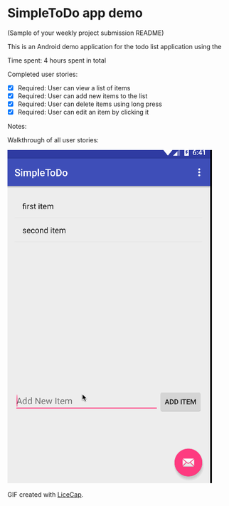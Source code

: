 # SimpleToDo app demo

(Sample of your weekly project submission README)

This is an Android demo application for the todo list application using the 

Time spent: 4 hours spent in total

Completed user stories:

 * [x] Required: User can view a list of items
 * [x] Required: User can add new items to the list
 * [x] Required: User can delete items using long press
 * [x] Required: User can edit an item by clicking it

Notes:

Walkthrough of all user stories:

![Video Walkthrough](SimpleToDo.gif)

GIF created with [LiceCap](http://www.cockos.com/licecap/).

